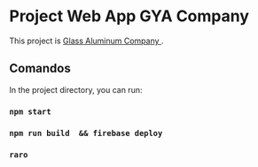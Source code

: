 # Project Web App GYA Company

This project is [Glass Aluminum Company ](https://gyacompany.com/).





## Comandos

In the project directory, you can run:

### `npm start`
### `npm run build  && firebase deploy  `
### `raro  `
 
   
